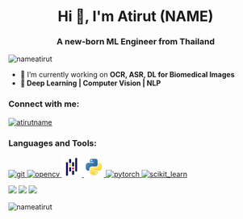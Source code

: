 <!---
NameAtirut/NameAtirut is a ✨ special ✨ repository because its `README.md` (this file) appears on your GitHub profile.
You can click the Preview link to take a look at your changes.
--->

<h1 align="center">Hi 👋, I'm Atirut (NAME)</h1>
<h3 align="center">A new-born ML Engineer from Thailand</h3>

<p align="left"> <img src="https://komarev.com/ghpvc/?username=nameatirut&label=Profile%20views&color=0e75b6&style=flat" alt="nameatirut" /> </p>

- 🔭 I’m currently working on **OCR, ASR, DL for Biomedical Images**
- **🤖 Deep Learning | Computer Vision | NLP**

<h3 align="left">Connect with me:</h3>
<p align="left">
<a href="https://twitter.com/atirutname" target="blank"><img align="center" src="https://raw.githubusercontent.com/rahuldkjain/github-profile-readme-generator/master/src/images/icons/Social/twitter.svg" alt="atirutname" height="30" width="40" /></a>
</p>

<h3 align="left">Languages and Tools:</h3>
<p align="left"> <a href="https://git-scm.com/" target="_blank" rel="noreferrer"> <img src="https://www.vectorlogo.zone/logos/git-scm/git-scm-icon.svg" alt="git" width="40" height="40"/> </a> <a href="https://opencv.org/" target="_blank" rel="noreferrer"> <img src="https://www.vectorlogo.zone/logos/opencv/opencv-icon.svg" alt="opencv" width="40" height="40"/> </a> <a href="https://pandas.pydata.org/" target="_blank" rel="noreferrer"> <img src="https://raw.githubusercontent.com/devicons/devicon/2ae2a900d2f041da66e950e4d48052658d850630/icons/pandas/pandas-original.svg" alt="pandas" width="40" height="40"/> </a> <a href="https://www.python.org" target="_blank" rel="noreferrer"> <img src="https://raw.githubusercontent.com/devicons/devicon/master/icons/python/python-original.svg" alt="python" width="40" height="40"/> </a> <a href="https://pytorch.org/" target="_blank" rel="noreferrer"> <img src="https://www.vectorlogo.zone/logos/pytorch/pytorch-icon.svg" alt="pytorch" width="40" height="40"/> </a> <a href="https://scikit-learn.org/" target="_blank" rel="noreferrer"> <img src="https://upload.wikimedia.org/wikipedia/commons/0/05/Scikit_learn_logo_small.svg" alt="scikit_learn" width="40" height="40"/> </a> </p>

<code><img height="20" src="https://uptime-storage.s3.amazonaws.com/logos/d32f5c39b694f3e64d29fc2c9b988cdd.png"></code>
<code><img height="20" src="https://img.shields.io/badge/PyTorch-EE4C2C.svg?style=for-the-badge&logo=PyTorch&logoColor=white"></code>
<code><img height="20" src="https://img.shields.io/badge/PyTorch%20Lightning-792EE5.svg?style=for-the-badge&logo=PyTorch-Lightning&logoColor=white"></code>

<p><img align="center" src="https://github-readme-stats.vercel.app/api/top-langs?username=nameatirut&show_icons=true&locale=en&layout=compact" alt="nameatirut" /></p>
